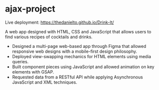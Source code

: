 # ajax-project

Live deployment: https://thedanielto.github.io/Drink-It/

A web app designed with HTML, CSS and JavaScript that allows users to find various recipes of cocktails and drinks.

 - Designed a multi-page web-based app through Figma that allowed responsive web designs with a mobile-first design philosophy.
 - Deployed view-swapping mechanics for HTML elements using media queries.
 - Built component pieces using JavaScript and allowed animation on key elements with GSAP.
 - Requested data from a RESTful API while applying Asynchronous JavaScript and XML techniques.
